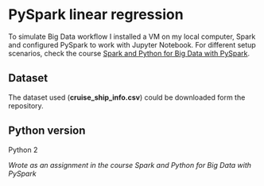 # PySpark linear regression

To simulate Big Data workflow I installed a VM on my local computer, Spark and configured PySpark to work with Jupyter Notebook. For different setup scenarios, check the course [Spark and Python for Big Data with PySpark](https://www.udemy.com/course/spark-and-python-for-big-data-with-pyspark/).  

## Dataset

The dataset used (**cruise_ship_info.csv**) could be downloaded form the repository.

## Python version

Python 2

*Wrote as an assignment in the course Spark and Python for Big Data with PySpark*
